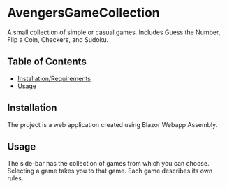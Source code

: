 # AvengersGameCollection

A small collection of simple or casual games. Includes Guess the Number, Flip a Coin, Checkers, and Sudoku.

## Table of Contents

- [Installation/Requirements](#installation)
- [Usage](#usage)

## Installation

The project is a web application created using Blazor Webapp Assembly.

## Usage

The side-bar has the collection of games from which you can choose. Selecting a game takes you to that game. Each game describes its own rules.
